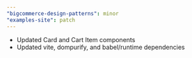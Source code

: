 ```yaml
---
"bigcommerce-design-patterns": minor
"examples-site": patch
---
```


- Updated Card and Cart Item components
- Updated vite, dompurify, and babel/runtime dependencies
